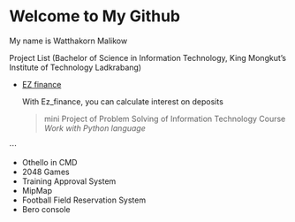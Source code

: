 # Welcome to My Github

My name is Watthakorn Malikow


Project List (Bachelor of Science in Information Technology, King Mongkut’s Institute of Technology Ladkrabang)


- [EZ finance](https://github.com/Watthakorn/EZ_finance)

    With Ez_finance, you can calculate interest on deposits

    > mini Project of Problem Solving of Information Technology Course  
    > *Work with Python language*
   

⋅⋅⋅

- Othello in CMD
- 2048 Games
- Training Approval System
- MipMap
- Football Field Reservation System
- Bero console

